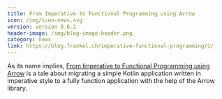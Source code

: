```yaml
---
title: From Imperative to Functional Programming using Arrow
icon: /img/icon-news.svg
version: version 0.8.2
header-image: /img/blog-image-header.png
category: news
link: https://blog.frankel.ch/imperative-functional-programming/1/
---
```

As its name implies, [From Imperative to Functional Programming using Arrow](https://blog.frankel.ch/imperative-functional-programming/1/) is a tale about migrating a simple Kotlin application written in imperative style to a fully function application with the help of the Arrow library.
